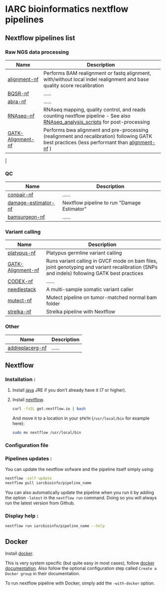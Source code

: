 # IARC bioinformatics nextflow pipelines

## Nextflow pipelines list

### Raw NGS data processing
| Name      | Description     |
|-----------|-----------------| 
| [alignment-nf](https://github.com/IARCbioinfo/alignment-nf)    | Performs BAM realignment or fastq alignment, with/without local indel realignment and base quality score recalibration |
| [BQSR-nf](https://github.com/IARCbioinfo/BQSR-nf)   | ...... |
| [abra-nf](https://github.com/IARCbioinfo/abra-nf)   | ...... |
| [RNAseq-nf](https://github.com/IARCbioinfo/RNAseq-nf)   | RNAseq mapping, quality control, and reads counting nextflow pipeline - See also [RNAseq_analysis_scripts](https://github.com/IARCbioinfo/RNAseq_analysis_scripts) for post-processing  |
| [GATK-Alignment-nf](https://github.com/IARCbioinfo/GATK-Alignment-nf)   | Performs bwa alignment and pre-processing (realignment and recalibration) following GATK best practices (less performant than [alignment-nf](https://github.com/IARCbioinfo/alignment-nf) )

 |

### QC
| Name      | Description     |
|-----------|-----------------| 
| [conpair-nf](https://github.com/IARCbioinfo/conpair-nf)   | ...... |
| [damage-estimator-nf](https://github.com/IARCbioinfo/damage-estimator-nf)   | Nextflow pipeline to run "Damage Estimator" |
| [bamsurgeon-nf](https://github.com/IARCbioinfo/bamsurgeon-nf)   | ...... |

### Variant calling
| Name      | Description     |
|-----------|-----------------| 
| [platypus-nf](https://github.com/IARCbioinfo/platypus-nf)   | Platypus germline variant calling |
| [GATK-Alignment-nf](https://github.com/IARCbioinfo/GATK-Alignment-nf)   | Runs variant calling in GVCF mode on bam files, joint genotyping and variant recalibration (SNPs and indels) following GATK best practices |
| [CODEX-nf](https://github.com/IARCbioinfo/CODEX-nf)   | ...... |
| [needlestack](https://github.com/IARCbioinfo/needlestack)   | A multi-sample somatic variant caller |
| [mutect-nf](https://github.com/IARCbioinfo/mutect-nf)   | Mutect pipeline on tumor-matched normal bam folder |
| [strelka-nf](https://github.com/IARCbioinfo/strelka-nf)   | Strelka pipeline with Nextflow |

### Other
| Name      | Description     |
|-----------|-----------------| 
| [addreplacerg-nf](https://github.com/IARCbioinfo/addreplacerg-nf)   | ...... |

## Nextflow 

### Installation : 

1. Install [java](https://java.com/download/) JRE if you don't already have it (7 or higher).

2. Install [nextflow](http://www.nextflow.io/).

	```bash
	curl -fsSL get.nextflow.io | bash
	```
	And move it to a location in your `$PATH` (`/usr/local/bin` for example here):
	```bash
	sudo mv nextflow /usr/local/bin
	```
  
### Configuration file

### Pipelines updates :

You can update the nextflow sofware and the pipeline itself simply using:
```bash
nextflow -self-update
nextflow pull iarcbioinfo/pipeline_name
```

You can also automatically update the pipeline when you run it by adding the option `-latest` in the `nextflow run` command. Doing so you will always run the latest version from Github.

### Display help :

```bash
nextflow run iarcbioinfo/pipeline_name --help
```

## Docker

Install [docker](https://www.docker.com).
	
This is very system specific (but quite easy in most cases), follow  [docker documentation](https://docs.docker.com/installation/). Also follow the optional configuration step called `Create a Docker group` in their documentation.

To run nextflow pipeline with Docker, simply add the `-with-docker` option.

